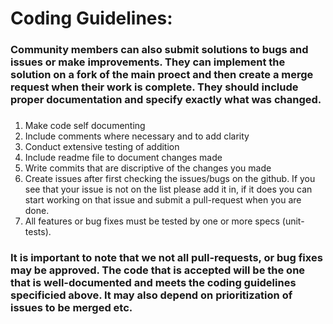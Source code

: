 # Coding Guidelines: 

### Community members can also submit solutions to bugs and issues or make improvements. They can implement the solution on a fork of the main proect and then create a merge request when their work is complete. They should include proper documentation and specify exactly what was changed. 
### 
1. Make code self documenting
2. Include comments where necessary and to add clarity
3. Conduct extensive testing of addition 
4. Include readme file to document changes made  
5. Write commits that are discriptive of the changes you made
6. Create issues after first checking the issues/bugs on the github. If you see that your issue is not on the list please add it in, if it does you can start working on that issue and submit a pull-request when you are done.  
7. All features or bug fixes must be tested by one or more specs (unit-tests).

### It is important to note that we not all pull-requests, or bug fixes may be approved. The code that is accepted will be the one that is well-documented and meets the coding guidelines specificied above. It may also depend on prioritization of issues to be merged etc.